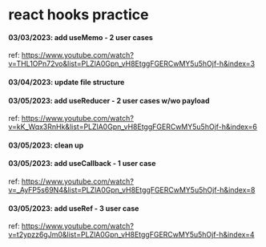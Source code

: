 # react hooks practice
#### 03/03/2023: add useMemo - 2 user cases
ref: https://www.youtube.com/watch?v=THL1OPn72vo&list=PLZlA0Gpn_vH8EtggFGERCwMY5u5hOjf-h&index=3

#### 03/04/2023: update file structure

####  03/05/2023: add useReducer - 2 user cases w/wo payload
ref: https://www.youtube.com/watch?v=kK_Wqx3RnHk&list=PLZlA0Gpn_vH8EtggFGERCwMY5u5hOjf-h&index=6

#### 03/05/2023: clean up

#### 03/05/2023: add useCallback - 1 user case
ref: https://www.youtube.com/watch?v=_AyFP5s69N4&list=PLZlA0Gpn_vH8EtggFGERCwMY5u5hOjf-h&index=8

#### 03/05/2023: add useRef - 3 user case
ref: https://www.youtube.com/watch?v=t2ypzz6gJm0&list=PLZlA0Gpn_vH8EtggFGERCwMY5u5hOjf-h&index=4

